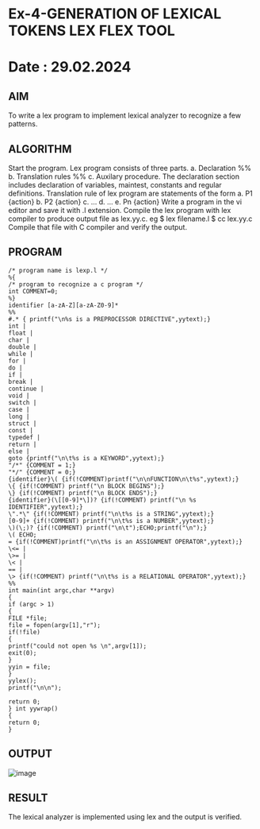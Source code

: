 # Ex-4-GENERATION OF LEXICAL TOKENS LEX FLEX TOOL
# Date : 29.02.2024
## AIM
To write a lex program to implement lexical analyzer to recognize a few patterns.

## ALGORITHM
Start the program.
Lex program consists of three parts. a. Declaration %% b. Translation rules %% c. Auxilary procedure.
The declaration section includes declaration of variables, maintest, constants and regular definitions.
Translation rule of lex program are statements of the form a. P1 {action} b. P2 {action} c. … d. … e. Pn {action}
Write a program in the vi editor and save it with .l extension.
Compile the lex program with lex compiler to produce output file as lex.yy.c. eg $ lex filename.l $ cc lex.yy.c
Compile that file with C compiler and verify the output.

## PROGRAM
```
/* program name is lexp.l */ 
%{ 
/* program to recognize a c program */ 
int COMMENT=0; 
%} 
identifier [a-zA-Z][a-zA-Z0-9]* 
%% 
#.* { printf("\n%s is a PREPROCESSOR DIRECTIVE",yytext);} 
int | 
float | 
char | 
double | 
while | 
for | 
do | 
if | 
break | 
continue | 
void | 
switch | 
case | 
long | 
struct | 
const | 
typedef | 
return | 
else | 
goto {printf("\n\t%s is a KEYWORD",yytext);} 
"/*" {COMMENT = 1;}  
"*/" {COMMENT = 0;} 
{identifier}\( {if(!COMMENT)printf("\n\nFUNCTION\n\t%s",yytext);} 
\{ {if(!COMMENT) printf("\n BLOCK BEGINS");} 
\} {if(!COMMENT) printf("\n BLOCK ENDS");} 
{identifier}(\[[0-9]*\])? {if(!COMMENT) printf("\n %s IDENTIFIER",yytext);} 
\".*\" {if(!COMMENT) printf("\n\t%s is a STRING",yytext);} 
[0-9]+ {if(!COMMENT) printf("\n\t%s is a NUMBER",yytext);} 
\)(\;)? {if(!COMMENT) printf("\n\t");ECHO;printf("\n");} 
\( ECHO; 
= {if(!COMMENT)printf("\n\t%s is an ASSIGNMENT OPERATOR",yytext);} 
\<= | 
\>= | 
\< | 
== | 
\> {if(!COMMENT) printf("\n\t%s is a RELATIONAL OPERATOR",yytext);} 
%% 
int main(int argc,char **argv) 
{ 
if (argc > 1) 
{ 
FILE *file; 
file = fopen(argv[1],"r"); 
if(!file) 
{ 
printf("could not open %s \n",argv[1]); 
exit(0); 
} 
yyin = file; 
} 
yylex(); 
printf("\n\n"); 

return 0; 
} int yywrap() 
{ 
return 0; 
}
```
## OUTPUT
![image](https://github.com/madhi43/Ex-4---GENERATION-OF-LEXICAL-TOKENS-LEX-FLEX-TOOL/assets/103943383/30c987a2-d691-4d11-8a67-37c30ca28e75)


## RESULT
The lexical analyzer is implemented using lex and the output is verified.

